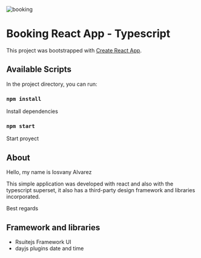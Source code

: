 ![booking](https://user-images.githubusercontent.com/57779728/122685184-e2e89800-d1d7-11eb-953d-01bbcf5a202b.png)
# Booking React App - Typescript

This project was bootstrapped with [Create React App](https://github.com/facebook/create-react-app).

## Available Scripts

In the project directory, you can run:

### `npm install`

Install dependencies


### `npm start`

Start proyect

## About
Hello, my name is Iosvany Alvarez

This simple application was developed with react and also with the typescript superset, 
it also has a third-party design framework and libraries incorporated.

Best regards

## Framework and libraries
- Rsuitejs Framework UI 
- dayjs plugins date and time

